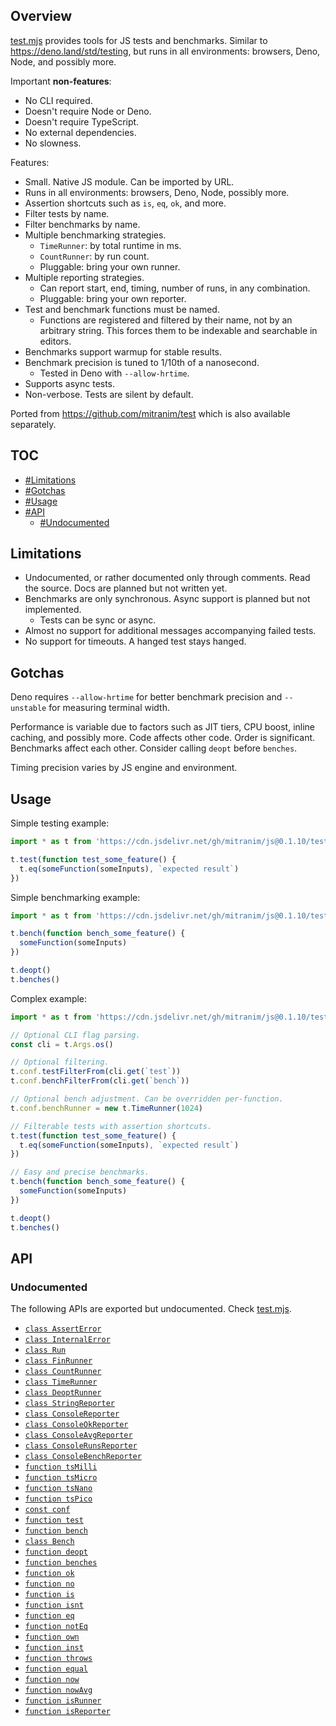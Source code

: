 ## Overview

[test.mjs](../test.mjs) provides tools for JS tests and benchmarks. Similar to https://deno.land/std/testing, but runs in all environments: browsers, Deno, Node, and possibly more.

Important **non-features**:

  * No CLI required.
  * Doesn't require Node or Deno.
  * Doesn't require TypeScript.
  * No external dependencies.
  * No slowness.

Features:

  * Small. Native JS module. Can be imported by URL.
  * Runs in all environments: browsers, Deno, Node, possibly more.
  * Assertion shortcuts such as `is`, `eq`, `ok`, and more.
  * Filter tests by name.
  * Filter benchmarks by name.
  * Multiple benchmarking strategies.
    * `TimeRunner`: by total runtime in ms.
    * `CountRunner`: by run count.
    * Pluggable: bring your own runner.
  * Multiple reporting strategies.
    * Can report start, end, timing, number of runs, in any combination.
    * Pluggable: bring your own reporter.
  * Test and benchmark functions must be named.
    * Functions are registered and filtered by their name, not by an arbitrary string. This forces them to be indexable and searchable in editors.
  * Benchmarks support warmup for stable results.
  * Benchmark precision is tuned to 1/10th of a nanosecond.
    * Tested in Deno with `--allow-hrtime`.
  * Supports async tests.
  * Non-verbose. Tests are silent by default.

Ported from https://github.com/mitranim/test which is also available separately.

## TOC

* [#Limitations](#limitations)
* [#Gotchas](#gotchas)
* [#Usage](#usage)
* [#API](#api)
  * [#Undocumented](#undocumented)

## Limitations

* Undocumented, or rather documented only through comments. Read the source. Docs are planned but not written yet.
* Benchmarks are only synchronous. Async support is planned but not implemented.
  * Tests can be sync or async.
* Almost no support for additional messages accompanying failed tests.
* No support for timeouts. A hanged test stays hanged.

## Gotchas

Deno requires `--allow-hrtime` for better benchmark precision and `--unstable` for measuring terminal width.

Performance is variable due to factors such as JIT tiers, CPU boost, inline caching, and possibly more. Code affects other code. Order is significant. Benchmarks affect each other. Consider calling `deopt` before `benches`.

Timing precision varies by JS engine and environment.

## Usage

Simple testing example:

```js
import * as t from 'https://cdn.jsdelivr.net/gh/mitranim/js@0.1.10/test.mjs'

t.test(function test_some_feature() {
  t.eq(someFunction(someInputs), `expected result`)
})
```

Simple benchmarking example:

```js
import * as t from 'https://cdn.jsdelivr.net/gh/mitranim/js@0.1.10/test.mjs'

t.bench(function bench_some_feature() {
  someFunction(someInputs)
})

t.deopt()
t.benches()
```

Complex example:

```js
import * as t from 'https://cdn.jsdelivr.net/gh/mitranim/js@0.1.10/test.mjs'

// Optional CLI flag parsing.
const cli = t.Args.os()

// Optional filtering.
t.conf.testFilterFrom(cli.get(`test`))
t.conf.benchFilterFrom(cli.get(`bench`))

// Optional bench adjustment. Can be overridden per-function.
t.conf.benchRunner = new t.TimeRunner(1024)

// Filterable tests with assertion shortcuts.
t.test(function test_some_feature() {
  t.eq(someFunction(someInputs), `expected result`)
})

// Easy and precise benchmarks.
t.bench(function bench_some_feature() {
  someFunction(someInputs)
})

t.deopt()
t.benches()
```

## API

### Undocumented

The following APIs are exported but undocumented. Check [test.mjs](../test.mjs).

  * [`class AssertError`](../test.mjs#L8)
  * [`class InternalError`](../test.mjs#L12)
  * [`class Run`](../test.mjs#L24)
  * [`class FinRunner`](../test.mjs#L84)
  * [`class CountRunner`](../test.mjs#L130)
  * [`class TimeRunner`](../test.mjs#L158)
  * [`class DeoptRunner`](../test.mjs#L204)
  * [`class StringReporter`](../test.mjs#L214)
  * [`class ConsoleReporter`](../test.mjs#L253)
  * [`class ConsoleOkReporter`](../test.mjs#L264)
  * [`class ConsoleAvgReporter`](../test.mjs#L272)
  * [`class ConsoleRunsReporter`](../test.mjs#L289)
  * [`class ConsoleBenchReporter`](../test.mjs#L302)
  * [`function tsMilli`](../test.mjs#L311)
  * [`function tsMicro`](../test.mjs#L312)
  * [`function tsNano`](../test.mjs#L313)
  * [`function tsPico`](../test.mjs#L314)
  * [`const conf`](../test.mjs#L317)
  * [`function test`](../test.mjs#L379)
  * [`function bench`](../test.mjs#L413)
  * [`class Bench`](../test.mjs#L425)
  * [`function deopt`](../test.mjs#L453)
  * [`function benches`](../test.mjs#L463)
  * [`function ok`](../test.mjs#L482)
  * [`function no`](../test.mjs#L506)
  * [`function is`](../test.mjs#L522)
  * [`function isnt`](../test.mjs#L540)
  * [`function eq`](../test.mjs#L549)
  * [`function notEq`](../test.mjs#L563)
  * [`function own`](../test.mjs#L569)
  * [`function inst`](../test.mjs#L581)
  * [`function throws`](../test.mjs#L590)
  * [`function equal`](../test.mjs#L668)
  * [`function now`](../test.mjs#L782)
  * [`function nowAvg`](../test.mjs#L793)
  * [`function isRunner`](../test.mjs#L811)
  * [`function isReporter`](../test.mjs#L813)

